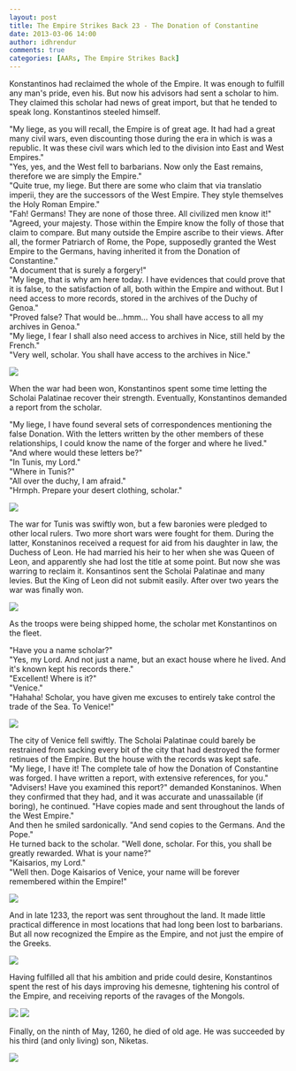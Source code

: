 ```yaml
---
layout: post
title: The Empire Strikes Back 23 - The Donation of Constantine
date: 2013-03-06 14:00
author: idhrendur
comments: true
categories: [AARs, The Empire Strikes Back]
---
```

Konstantinos had reclaimed the whole of the Empire. It was enough to fulfill any man's pride, even his. But now his advisors had sent a scholar to him. They claimed this scholar had news of great import, but that he tended to speak long. Konstantinos steeled himself.

"My liege, as you will recall, the Empire is of great age. It had had a great many civil wars, even discounting those during the era in which is was a republic. It was these civil wars which led to the division into East and West Empires."  
"Yes, yes, and the West fell to barbarians. Now only the East remains, therefore we are simply the Empire."  
"Quite true, my liege. But there are some who claim that via translatio imperii, they are the successors of the West Empire. They style themselves the Holy Roman Empire."  
"Fah! Germans! They are none of those three. All civilized men know it!"  
"Agreed, your majesty. Those within the Empire know the folly of those that claim to compare. But many outside the Empire ascribe to their views. After all, the former Patriarch of Rome, the Pope, supposedly granted the West Empire to the Germans, having inherited it from the Donation of Constantine."  
"A document that is surely a forgery!"  
"My liege, that is why am here today. I have evidences that could prove that it is false, to the satisfaction of all, both within the Empire and without. But I need access to more records, stored in the archives of the Duchy of Genoa."  
"Proved false? That would be…hmm… You shall have access to all my archives in Genoa."  
"My liege, I fear I shall also need access to archives in Nice, still held by the French."  
"Very well, scholar. You shall have access to the archives in Nice."  

![](/assets/tesb_images/23-1.png)

When the war had been won, Konstantinos spent some time letting the Scholai Palatinae recover their strength. Eventually, Konstantinos demanded a report from the scholar.

"My liege, I have found several sets of correspondences mentioning the false Donation. With the letters written by the other members of these relationships, I could know the name of the forger and where he lived."  
"And where would these letters be?"  
"In Tunis, my Lord."  
"Where in Tunis?"  
"All over the duchy, I am afraid."  
"Hrmph. Prepare your desert clothing, scholar."  

![](/assets/tesb_images/23-2.png)

The war for Tunis was swiftly won, but a few baronies were pledged to other local rulers. Two more short wars were fought for them. During the latter, Konstaninos received a request for aid from his daughter in law, the Duchess of Leon. He had married his heir to her when she was Queen of Leon, and apparently she had lost the title at some point. But now she was warring to reclaim it. Konsantinos sent the Scholai Palatinae and many levies. But the King of Leon did not submit easily. After over two years the war was finally won.

![](/assets/tesb_images/23-3.png)

As the troops were being shipped home, the scholar met Konstantinos on the fleet.

"Have you a name scholar?"  
"Yes, my Lord. And not just a name, but an exact house where he lived. And it's known kept his records there."  
"Excellent! Where is it?"  
"Venice."  
"Hahaha! Scholar, you have given me excuses to entirely take control the trade of the Sea. To Venice!"  

![](/assets/tesb_images/23-4.png)

The city of Venice fell swiftly. The Scholai Palatinae could barely be restrained from sacking every bit of the city that had destroyed the former retinues of the Empire. But the house with the records was kept safe.  
"My liege, I have it! The complete tale of how the Donation of Constantine was forged. I have written a report, with extensive references, for you."  
"Advisers! Have you examined this report?" demanded Konstaninos. When they confirmed that they had, and it was accurate and unassailable (if boring), he continued. "Have copies made and sent throughout the lands of the West Empire."  
And then he smiled sardonically. "And send copies to the Germans. And the Pope."  
He turned back to the scholar. "Well done, scholar. For this, you shall be greatly rewarded. What is your name?"  
"Kaisarios, my Lord."  
"Well then. Doge Kaisarios of Venice, your name will be forever remembered within the Empire!"  

![](/assets/tesb_images/23-5.png)

And in late 1233, the report was sent throughout the land. It made little practical difference in most locations that had long been lost to barbarians. But all now recognized the Empire as the Empire, and not just the empire of the Greeks.

![](/assets/tesb_images/23-6.png)

Having fulfilled all that his ambition and pride could desire, Konstantinos spent the rest of his days improving his demesne, tightening his control of the Empire, and receiving reports of the ravages of the Mongols.

![](/assets/tesb_images/23-7.png)
![](/assets/tesb_images/23-8.png)

Finally, on the ninth of May, 1260, he died of old age. He was succeeded by his third (and only living) son, Niketas.

![](/assets/tesb_images/23-9.png)
